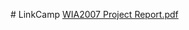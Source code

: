 #   L i n k C a m p 
 
 [WIA2007 Project Report.pdf](https://github.com/user-attachments/files/20473587/WIA2007.Project.Report.pdf)

